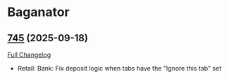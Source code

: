 # Baganator

## [745](https://github.com/TheMouseNest/Baganator/tree/745) (2025-09-18)
[Full Changelog](https://github.com/TheMouseNest/Baganator/compare/744...745) 

- Retail: Bank: Fix deposit logic when tabs have the "Ignore this tab" set  
